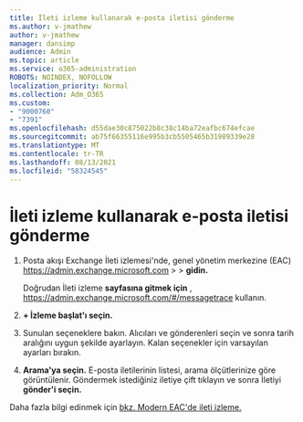 ```yaml
---
title: İleti izleme kullanarak e-posta iletisi gönderme
ms.author: v-jmathew
author: v-jmathew
manager: dansimp
audience: Admin
ms.topic: article
ms.service: o365-administration
ROBOTS: NOINDEX, NOFOLLOW
localization_priority: Normal
ms.collection: Adm_O365
ms.custom:
- "9000760"
- "7391"
ms.openlocfilehash: d55dae30c875022b8c38c14ba72eafbc674efcae
ms.sourcegitcommit: ab75f66355116e995b3cb5505465b31989339e28
ms.translationtype: MT
ms.contentlocale: tr-TR
ms.lasthandoff: 08/13/2021
ms.locfileid: "58324545"
---
```

# <a name="submit-an-email-message-using-message-trace"></a>İleti izleme kullanarak e-posta iletisi gönderme

1. Posta akışı Exchange İleti izlemesi'nde, genel yönetim merkezine (EAC) <https://admin.exchange.microsoft.com> \>  \> **gidin.**

   Doğrudan İleti izleme **sayfasına gitmek için** , <https://admin.exchange.microsoft.com/#/messagetrace> kullanın.

2. **+ İzleme başlat'ı seçin.**
3. Sunulan seçeneklere bakın. Alıcıları ve gönderenleri seçin ve sonra tarih aralığını uygun şekilde ayarlayın. Kalan seçenekler için varsayılan ayarları bırakın.
4. **Arama'ya seçin.** E-posta iletilerinin listesi, arama ölçütlerinize göre görüntülenir. Göndermek istediğiniz iletiye çift tıklayın ve sonra İletiyi **gönder'i seçin.**

Daha fazla bilgi edinmek için [bkz. Modern EAC'de ileti izleme.](https://docs.microsoft.com/exchange/monitoring/trace-an-email-message/message-trace-modern-eac)
